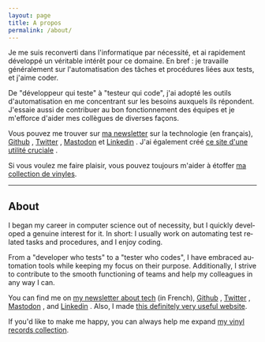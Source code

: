 ```yaml
---
layout: page
title: A propos
permalink: /about/
---
```


Je me suis reconverti dans l'informatique par nécessité, et ai rapidement développé un véritable intérêt pour ce domaine. En bref : je travaille généralement sur l'automatisation des tâches et procédures liées aux tests, et j'aime coder. 

De "développeur qui teste" à "testeur qui code", j'ai adopté les outils d'automatisation en me concentrant sur les besoins auxquels ils répondent. J'essaie aussi de contribuer au bon fonctionnement des équipes et je m'efforce d'aider mes collègues de diverses façons. 

Vous pouvez me trouver sur 
[ma newsletter](https://tinyletter.com/lucienbill)
sur la technologie (en français),
[Github](https://github.com/lucienbill)
,
[Twitter](https://twitter.com/BillyTheTroll)
,
[Mastodon](https://mastodon.comwork.io/@billythetroll)
et
[Linkedin](https://www.linkedin.com/in/lucien-bill-3906b043/)
.
J'ai également créé
[ce site d'une utilité cruciale](https://nomavecjeudemotsdebile.pages.dev/)
.

Si vous voulez me faire plaisir, vous pouvez toujours m'aider à étoffer [ma collection de vinyles](https://docs.google.com/spreadsheets/d/1qVlzgiIQIhZKqyDke20DyCsFKQOKxEn86y7QqmQWfGg/edit?usp=sharing).

-----
<div lang='en'>
<h2 id="about">About</h2>
<p>
I began my career in computer science out of necessity, but I quickly developed a genuine interest for it.
In short: I usually work on automating test related tasks and procedures, and I enjoy coding.
</p>

<p>
From a "developer who tests" to a "tester who codes", I have embraced automation tools while keeping my focus on their purpose.
Additionally, I strive to contribute to the smooth functioning of teams and help my colleagues in any way I can.
</p>

<p>
You can find me on 
<a href="https://tinyletter.com/lucienbill">my newsletter about tech</a>
(in French),
<a href="https://github.com/lucienbill">Github</a>
, 
<a href="https://twitter.com/BillyTheTroll">Twitter</a>
, 
<a href="https://mastodon.comwork.io/@billythetroll">Mastodon</a>
, and 
<a href="https://www.linkedin.com/in/lucien-bill-3906b043/">Linkedin</a>
.
Also, I made <a href="https://getanamewithapun.pages.dev/">this definitely very useful website</a>.
</p>

<p>
If you'd like to make me happy, you can always help me expand <a href="https://docs.google.com/spreadsheets/d/1qVlzgiIQIhZKqyDke20DyCsFKQOKxEn86y7QqmQWfGg/edit?usp=sharing">my vinyl records collection</a>.
</p>
</div>
